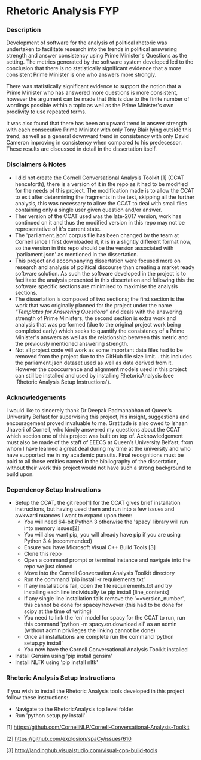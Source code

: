 # Rhetoric Analysis FYP

### Description
Development of software for the analysis of political rhetoric was undertaken to facilitate research into the trends in political answering strength and answer consistency using Prime Minister's Questions as the setting. The metrics generated by the software system developed led to the conclusion that there is no statistically significant evidence that a more consistent Prime Minister is one who answers more strongly. 

There was statistically significant evidence to support the notion that a Prime Minister who has answered more questions is more consistent, however the argument can be made that this is due to the finite number of wordings possible within a topic as well as the Prime Minister's own proclivity to use repeated terms. 

It was also found that there has been an upward trend in answer strength with each consecutive Prime Minister with only Tony Blair lying outside this trend, as well as a general downward trend in consistency with only David Cameron improving in consistency when compared to his predecessor. These results are discussed in detail in the dissertation itself. 

### Disclaimers & Notes
- I did not create the Cornell Conversational Analysis Toolkit [1] (CCAT henceforth), there is a version of it in the repo as it had to be modified for the needs of this project. The modification made is to allow the CCAT to exit after determining the fragments in the text, skipping all the further analysis, this was necessary to allow the CCAT to deal with small files containing only a single user given question and/or answer. 
- Ther version of the CCAT used was the late-2017 version, work has continued on it and thus the modified version in this repo may not be representative of it's current state. 
- The 'parliament.json' corpus file has been changed by the team at Cornell since I first downloaded it, it is in a slightly different format now, so the version in this repo should be the version associated with 'parliament.json' as mentioned in the dissertation.
- This project and accompanying dissertation were focused more on research and analysis of political discourse than creating a market ready software solution. As such the software developed in the project is to facilitate the analysis presented in this dissertation and following this the software specific sections are minimised to maximise the analysis sections. 
- The dissertation is composed of two sections; the first section is the work that was originally planned for the project under the name *“Templates for Answering Questions”* and deals with the answering strength of Prime Ministers, the second section is extra work and analysis that was performed (due to the original project work being completed early) which seeks to quantify the consistency of a Prime Minister's answers as well as the relationship between this metric and the previously mentioned answering strength.
- Not all project code will work as some important data files had to be removed from the project due to the GitHub file size limit... this includes the parliament.json dataset used as well as data derived from it. However the cooccurrence and alignment models used in this project can still be installed and used by installing RhetoricAnalysis (see 'Rhetoric Analysis Setup Instructions').

### Acknowledgements
I would like to sincerely thank Dr Deepak Padmanabhan of Queen’s University Belfast for supervising this project, his insight, suggestions and encouragement proved invaluable to me. Gratitude is also owed to Ishaan Jhaveri of Cornell, who kindly answered my questions about the CCAT which section one of this project was built on top of. Acknowledgement must also be made of the staff of EEECS at Queen’s University Belfast, from whom I have learned a great deal during my time at the university and who have supported me in my academic pursuits. Final recognitions must be paid to all those entities named in the bibliography of the dissertation, without their work this project would not have such a strong background to build upon.

### Dependency Setup Instructions
- Setup the CCAT, the git repo[1] for the CCAT gives brief installation instructions, but having used them and run into a few issues and awkward nuances I want to expand upon them:
  - You will need 64-bit Python 3 otherwise the 'spacy' library will run into memory issues[2]
  - You will also want pip, you will already have pip if you are using Python 3.4 (recommended)
  - Ensure you have Microsoft Visual C++ Build Tools [3]
  - Clone this repo
  - Open a command prompt or terminal instance and navigate into the repo we just cloned
  - Move into the Cornell Conversation Analysis Toolkit directory
  - Run the command 'pip install -r requirements.txt'
  - If any installations fail, open the file requirements.txt and try installing each line individually i.e pip install [line_contents]
  - If any single line installation fails remove the '==version_number', this cannot be done for spacey however (this had to be done for scipy at the time of writing)
  - You need to link the 'en' model for spacy for the CCAT to run, run this command 'python -m spacy.en.download all' as an admin (without admin privileges the linking cannot be done)
  - Once all installations are complete run the command 'python setup.py install'
  - You now have the Cornell Conversational Analysis Toolkit installed
- Install Gensim using 'pip install gensim'
- Install NLTK using 'pip install nltk'


### Rhetoric Analysis Setup Instructions
If you wish to install the Rhetoric Analysis tools developed in this project follow these instructions:
- Navigate to the RhetoricAnalysis top level folder
- Run 'python setup.py install'


[1] https://github.com/CornellNLP/Cornell-Conversational-Analysis-Toolkit

[2] https://github.com/explosion/spaCy/issues/610

[3] http://landinghub.visualstudio.com/visual-cpp-build-tools